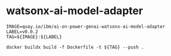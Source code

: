 # watsonx-ai-model-adapter

```
IMAGE=quay.io/ibm/ai-on-power-genai-watsonx-ai-model-adapter
LABEL=v0.0.2
TAG=${IMAGE}:${LABEL}

docker buildx build -f Dockerfile -t ${TAG} --push . 
```
